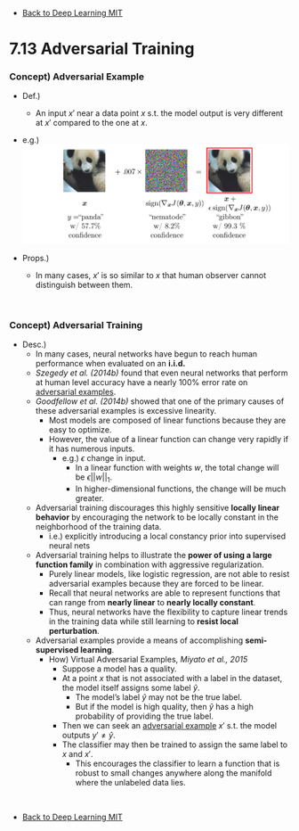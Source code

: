 * [Back to Deep Learning MIT](../../main.md)

# 7.13 Adversarial Training

### Concept) Adversarial Example
- Def.)
  - An input $`x'`$ near a data point $`x`$ s.t. the model output is very different at $`x'`$ compared to the one at $`x`$.

- e.g.)   
  <img src="images/001.png">

- Props.)
  - In many cases, $`x'`$ is so similar to $`x`$ that human observer cannot distinguish between them.

<br>

### Concept) Adversarial Training
- Desc.)
  - In many cases, neural networks have begun to reach human performance when evaluated on an **i.i.d.**
  - *Szegedy et al. (2014b)* found that even neural networks that perform at human level accuracy have a nearly 100% error rate on [adversarial examples](#concept-adversarial-example).
  - *Goodfellow et al. (2014b)* showed that one of the primary causes of these adversarial examples is excessive linearity.
    - Most models are composed of linear functions because they are easy to optimize.
    - However, the value of a linear function can change very rapidly if it has numerous inputs.
      - e.g.) $`\epsilon`$ change in input.
        - In a linear function with weights $`w`$, the total change will be $`\epsilon||w||_1`$.
        - In higher-dimensional functions, the change will be much greater.
  - Adversarial training discourages this highly sensitive **locally linear behavior** by encouraging the network to be locally constant in the neighborhood of the training data.
    - i.e.) explicitly introducing a local constancy prior into supervised neural nets
  - Adversarial training helps to illustrate the **power of using a large function family** in combination with aggressive regularization.
    - Purely linear models, like logistic regression, are not able to resist adversarial examples because they are forced to be linear.
    - Recall that neural networks are able to represent functions that can range from **nearly linear** to **nearly locally constant**.
    - Thus, neural networks have the flexibility to capture linear trends in the training data while still learning to **resist local perturbation**.
  - Adversarial examples provide a means of accomplishing **semi-supervised learning**.
    - How) Virtual Adversarial Examples, *Miyato et al., 2015*
      - Suppose a model has a quality.
      - At a point $`x`$ that is not associated with a label in the dataset, the model itself assigns some label $`\hat{y}`$.
        - The model’s label $`\hat{y}`$ may not be the true label.
        - But if the model is high quality, then $`\hat{y}`$ has a high probability of providing the true label.
      - Then we can seek an [adversarial example](#concept-adversarial-example) $`x'`$ s.t. the model outputs $`y' \ne \hat{y}`$.
      - The classifier may then be trained to assign the same label to $`x`$ and $`x'`$.
        - This encourages the classifier to learn a function that is robust to small changes anywhere along the manifold where the unlabeled data lies.










<br>

* [Back to Deep Learning MIT](../../main.md)